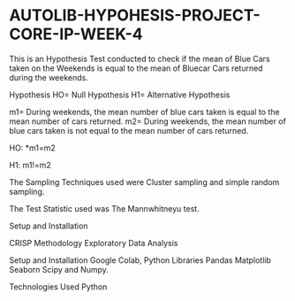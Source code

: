 # AUTOLIB-HYPOHESIS-PROJECT-CORE-IP-WEEK-4
This is an Hypothesis Test conducted to check if the mean of Blue Cars taken on the Weekends is equal to the mean of Bluecar Cars returned during the weekends.

Hypothesis
HO= Null Hypothesis
H1= Alternative Hypothesis

m1= During weekends, the mean number of blue cars taken is equal to the mean number of cars returned.
m2= During weekends, the mean number of blue cars taken is not equal to the mean number of cars returned.

HO: *m1=m2

H1: m1!=m2

The Sampling Techniques used were Cluster sampling and simple random sampling.

The Test Statistic used was The Mannwhitneyu test.

Setup and Installation

CRISP Methodology Exploratory Data Analysis

Setup and Installation
Google Colab, Python Libraries Pandas Matplotlib Seaborn Scipy and Numpy.

Technologies Used
Python 
